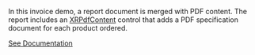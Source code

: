 In this invoice demo, a report document is merged with PDF content. The report includes an <a href="https://docs.devexpress.com/XtraReports/DevExpress.XtraReports.UI.XRPdfContent" target="_blank">XRPdfContent</a> control that adds a PDF specification document for each product ordered.

<a href="https://docs.devexpress.com/XtraReports/401691/create-reports/create-a-report-merged-with-pdf" target="_blank">See Documentation</a>